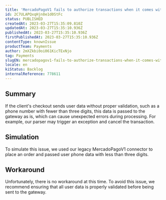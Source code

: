```yaml
---
title: 'MercadoPagoV1 fails to authorize transactions when it comes with phone user data value as 0.'
id: 2C7ULAPQxqHjn8e1d0StFc
status: PUBLISHED
createdAt: 2023-03-27T15:35:09.810Z
updatedAt: 2023-03-27T15:35:10.936Z
publishedAt: 2023-03-27T15:35:10.936Z
firstPublishedAt: 2023-03-27T15:35:10.936Z
contentType: knownIssue
productTeam: Payments
author: 2mXZkbi0oi061KicTExNjo
tag: Payments
slugEN: mercadopagov1-fails-to-authorize-transactions-when-it-comes-with-phone-user-data-value-as-0
locale: en
kiStatus: Backlog
internalReference: 778611
---
```


## Summary


If the client's checkout sends user data without proper validation, such as a phone number with fewer than three digits, this data is passed to the gateway as is, which can cause unexpected errors during processing. For example, our parser may trigger an exception and cancel the transaction.


##

## Simulation


To simulate this issue, we used our legacy MercadoPagoV1 connector to place an order and passed user phone data with less than three digits.


##

## Workaround


Unfortunately, there is no workaround at this time. To avoid this issue, we recommend ensuring that all user data is properly validated before being sent to the gateway.





